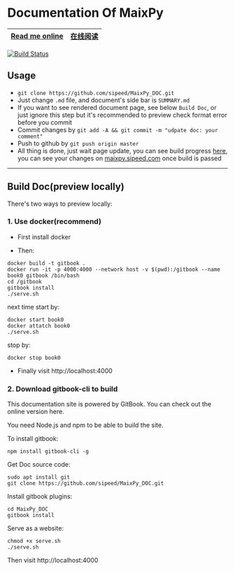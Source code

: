 Documentation Of MaixPy
===========


|[Read me online](https://maixpy.sipeed.com/en/)  | [在线阅读](https://maixpy.sipeed.com/zh/) |
| ------------------------ | ----------- |

[![Build Status](https://travis-ci.org/sipeed/MaixPy_DOC.svg?branch=master)](https://travis-ci.org/sipeed/MaixPy_DOC)

## Usage

* `git clone https://github.com/sipeed/MaixPy_DOC.git`
* Just change `.md` file, and document's side bar is `SUMMARY.md`
* If you want to see rendered document page, see below `Build Doc`, or just ignore this step
   but it's recommended to preview check format error before you commit
* Commit changes by `git add -A && git commit -m "udpate doc: your comment"`
* Push to github by `git push origin master`
* All thing is done, just wait page update, you can see build progress [here](https://travis-ci.org/github/sipeed/MaixPy_DOC), you can see your changes on [maixpy.sipeed.com](https://maixpy.sipeed.com) once build is passed



-----------------------------------------------------------------------

## Build Doc(preview locally)

There's two ways to preview locally:

### 1. Use docker(recommend)

* First install docker

* Then:

```
docker build -t gitbook .
docker run -it -p 4000:4000 --network host -v $(pwd):/gitbook --name book0 gitbook /bin/bash
cd /gitbook
gitbook install
./serve.sh
```
next time start by:
```
docker start book0
docker attatch book0
./serve.sh
```
stop by:
```
docker stop book0
```

* Finally visit http://localhost:4000


### 2. Download gitbook-cli to build

This documentation site is powered by GitBook. You can check out the online version here.

You need Node.js and npm to be able to build the site.

To install gitbook:

```
npm install gitbook-cli -g
```

Get Doc source code:
```
sudo apt install git 
git clone https://github.com/sipeed/MaixPy_DOC.git
```

Install gitbook plugins:

```
cd MaixPy_DOC
gitbook install
```

Serve as a website:

```
chmod +x serve.sh
./serve.sh
```

Then visit http://localhost:4000

